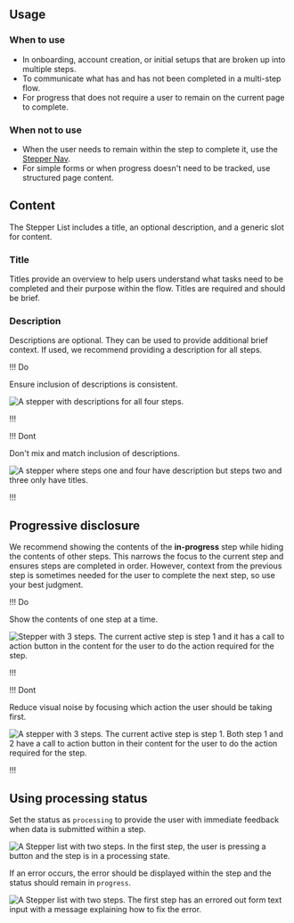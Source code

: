 ## Usage

### When to use

- In onboarding, account creation, or initial setups that are broken up into multiple steps.
- To communicate what has and has not been completed in a multi-step flow.
- For progress that does not require a user to remain on the current page to complete.

### When not to use

- When the user needs to remain within the step to complete it, use the [Stepper Nav](/components/stepper/nav).
- For simple forms or when progress doesn't need to be tracked, use structured page content.

## Content

The Stepper List includes a title, an optional description, and a generic slot for content.

### Title

Titles provide an overview to help users understand what tasks need to be completed and their purpose within the flow. Titles are required and should be brief.

### Description

Descriptions are optional. They can be used to provide additional brief context. If used, we recommend providing a description for all steps.

!!! Do

Ensure inclusion of descriptions is consistent.

![A stepper with descriptions for all four steps.](/assets/components/stepper/list/stepper-list-description-do.png)

!!!

!!! Dont

Don't mix and match inclusion of descriptions.

![A stepper where steps one and four have description but steps two and three only have titles.](/assets/components/stepper/list/stepper-list-description-dont.png)

!!!

## Progressive disclosure

We recommend showing the contents of the **in-progress** step while hiding the contents of other steps. This narrows the focus to the current step and ensures steps are completed in order. However, context from the previous step is sometimes needed for the user to complete the next step, so use your best judgment.

!!! Do 

Show the contents of one step at a time.

![Stepper with 3 steps. The current active step is step 1 and it has a call to action button in the content for the user to do the action required for the step.](/assets/components/stepper/list/stepper-list-progressive-disclosure-do.png)

!!!

!!! Dont

Reduce visual noise by focusing which action the user should be taking first.

![A stepper with 3 steps. The current active step is step 1. Both step 1 and 2 have a call to action button in their content for the user to do the action required for the step.](/assets/components/stepper/list/stepper-list-progressive-disclosure-dont.png)

!!!

## Using processing status

Set the status as `processing` to provide the user with immediate feedback when data is submitted within a step.

![A Stepper list with two steps. In the first step, the user is pressing a button and the step is in a processing state.](/assets/components/stepper/list/stepper-list-processing-status.png)

If an error occurs, the error should be displayed within the step and the status should remain in `progress`.

![A Stepper list with two steps. The first step has an errored out form text input with a message explaining how to fix the error.](/assets/components/stepper/list/stepper-list-processing-status-errored.png)